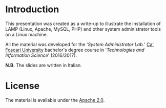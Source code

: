 # Introduction
This presentation was created as a write-up to illustrate the installation of LAMP (Linux, Apache, MySQL, PHP) and other system administrator tools on a Linux machine. 

All the material was developed for the '*System Administrator Lab.*' [Ca' Foscari University](https://www.unive.it) bachelor's degree course in '*Technologies and Information Science*' (2016/2017).

**N.B.** The slides are written in Italian.

# License
The material is available under the [Apache 2.0](https://github.com/FabioDainese/System_Administrator/blob/master/LICENSE).
